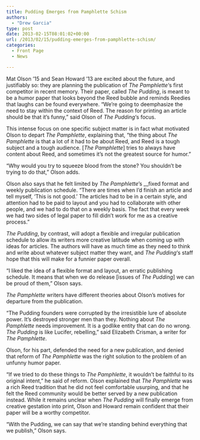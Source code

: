 ```yaml
---
title: Pudding Emerges from Pamphlette Schism
authors: 
  - "Drew Garcia"
type: post
date: 2013-02-15T08:01:02+00:00
url: /2013/02/15/pudding-emerges-from-pamphlette-schism/
categories:
  - Front Page
  - News

---
```

Mat Olson &#8217;15 and Sean Howard &#8217;13 are excited about the future, and justifiably so: they are planning the publication of _The Pamphlette_&#8216;s first competitor in recent memory. Their paper, called _The Pudding_, is meant to be a humor paper that looks beyond the Reed bubble and reminds Reedies that laughs can be found everywhere. &#8220;We&#8217;re going to deemphasize the need to stay within the context of Reed. The reason for printing an article should be that it&#8217;s funny,&#8221; said Olson of _The Pudding_&#8216;s focus.

This intense focus on one specific subject matter is in fact what motivated Olson to depart _The Pamphlette_, explaining that, &#8220;the thing about _The Pamphlette_ is that a lot of it had to be about Reed, and Reed is a tough subject and a tough audience. [_The Pamphlette_] tries to always have content about Reed, and sometimes it&#8217;s not the greatest source for humor.&#8221;

&#8220;Why would you try to squeeze blood from the stone? You shouldn&#8217;t be trying to do that,&#8221; Olson adds.

Olson also says that he felt limited by _The Pamphlette_’s __fixed format and weekly publication schedule. &#8220;There are times when I&#8217;d finish an article and tell myself, &#8216;This is not good.&#8217; The articles had to be in a certain style, and attention had to be paid to layout and you had to collaborate with other people, and we had to do that on a weekly basis. The fact that every week we had two sides of legal paper to fill didn&#8217;t work for me as a creative process.&#8221;

_The Pudding_, by contrast, will adopt a flexible and irregular publication schedule to allow its writers more creative latitude when coming up with ideas for articles. The authors will have as much time as they need to think and write about whatever subject matter they want, and _The Pudding_&#8216;s staff hope that this will make for a funnier paper overall.

&#8220;I liked the idea of a flexible format and layout, an erratic publishing schedule. It means that when we do release [issues of _The Pudding_] we can be proud of them,&#8221; Olson says.

_The Pamphlette_ writers have different theories about Olson&#8217;s motives for departure from the publication.

&#8220;The Pudding founders were corrupted by the irresistible lure of absolute power. It&#8217;s destroyed stronger men than they. Nothing about _The Pamphlette_ needs improvement. It is a godlike entity that can do no wrong. _The Pudding_ is like Lucifer, rebelling,&#8221; said Elizabeth Crisman, a writer for _The Pamphlette_.

Olson, for his part, defended the need for a new publication, and denied that reform of _The Pamphlette_ was the right solution to the problem of an unfunny humor paper.

&#8220;If we tried to do these things to _The Pamphlette_, it wouldn&#8217;t be faithful to its original intent,&#8221; he said of reform. Olson explained that _The Pamphlette_ was a rich Reed tradition that he did not feel comfortable usurping, and that he felt the Reed community would be better served by a new publication instead. While it remains unclear when _The Pudding_ will finally emerge from creative gestation into print, Olson and Howard remain confident that their paper will be a worthy competitor.

&#8220;With the Pudding, we can say that we&#8217;re standing behind everything that we publish,&#8221; Olson says.